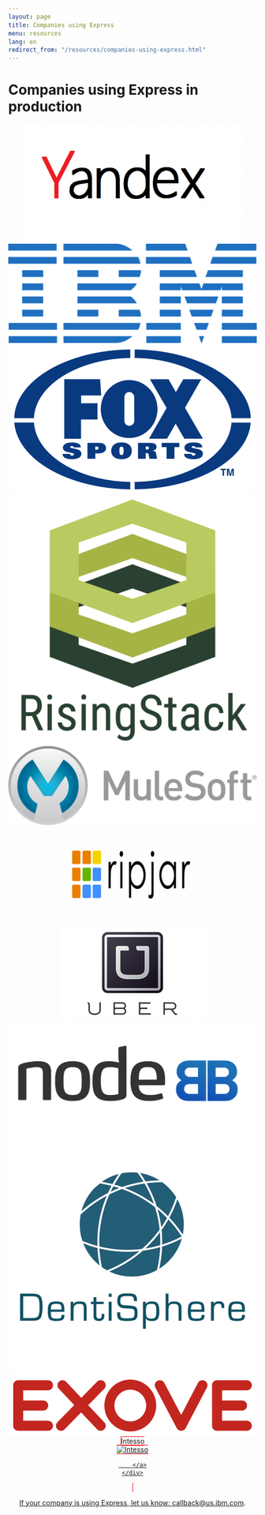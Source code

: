 ```yaml
---
layout: page
title: Companies using Express
menu: resources
lang: en
redirect_from: "/resources/companies-using-express.html"
---
```


# Companies using Express in production


<div style="text-align:center;">
    <a target="_new" class="imagelink" href="https://www.yandex.ru/">
      <img alt="Yandex" class="memberlogo" src="/images/yandex.png" />
    </a>
    <a target="_new" class="imagelink" href="http://ibm.com">
      <img alt="IBM" class="memberlogo" src="/images/ibmLogo.png" />
    </a>
    <a target="_new" class="imagelink" href="http://www.foxsports.com.au/">
      <img alt="Fox Sports Australia" class="memberlogo" src="/images/Fox_Sports_logo.svg" />
    </a>
    <a target="_new" class="imagelink" href="http://risingstack.com">
      <img alt="Rising Stack" class="memberlogo" src="/images/risingstack_logo.png" />
    </a>
    <a target="_new" class="imagelink" href="http://mulesoft.com">
      <img alt="Mulesoft" class="memberlogo" src="/images/new_mulesoft_logo_r.png" />
    </a>
    <a target="_new" class="imagelink" href="http://ripjar.com">
      <img alt="Ripjar" class="memberlogo" src="/images/s300_ripjar_white_background_logo.png" />
    </a>
    <a target="_new" class="imagelink" href="http://uber.com">
      <img alt="Uber" class="memberlogo" src="/images/uber-logo-transparent.png" />
    </a>
    <a target="_new" class="imagelink" href="https://nodebb.org/">
      <img alt="NodeBB" class="memberlogo" src="/images/nodeBB.png" />
    </a>
    <a target="_new" class="imagelink" href="https://dentisphere.com/">
      <img alt="Dentisphere" class="memberlogo" src="/images/denti.png" />
    </a>
    <a target="_new" class="imagelink" href="http://www.exove.com/">
      <img alt="Exove" class="memberlogo" src="/images/exove_logo_red_rgb_1000.png" />
    </a>
    <div style="text-align:center; border: 1px solid red; width: 120px; padding: 0; display: inline;">
        Intesso<br/>
        <a target="_new" class="imagelink" href="http://intesso.com/">
          <img alt="Intesso" class="memberlogo" src="/images/intesso_logo.png" style="max-width: 100px;" />

        </a>
    </div>
</div>

If your company is using Express, let us know:
[callback@us.ibm.com](mailto:callback@us.ibm.com).

